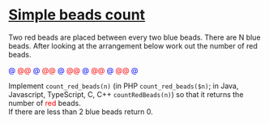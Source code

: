 # [Simple beads count](https://www.codewars.com/kata/simple-beads-count "https://www.codewars.com/kata/58712dfa5c538b6fc7000569")

Two red beads are placed between every two blue beads. There are N blue beads. After looking at the arrangement below work out the number of red beads.
<p>
<font color="blue">@</font>
<font color="red">@</font><font color="red">@</font>
<font color="blue">@</font>
<font color="red">@</font><font color="red">@</font>
<font color="blue">@</font>
<font color="red">@</font><font color="red">@</font>
<font color="blue">@</font>
<font color="red">@</font><font color="red">@</font>
<font color="blue">@</font>
<font color="red">@</font><font color="red">@</font>
<font color="blue">@</font>  
</p>
<p>Implement <code>count_red_beads(n)</code> (in PHP <code>count_red_beads($n)</code>; in Java, Javascript, TypeScript, C, C++ <code>countRedBeads(n)</code>) so that it returns the number of <font color="red">red</font> beads.<br>
If there are less than 2 blue beads return 0.
</p>
